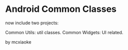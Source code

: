 Android Common Classes
======================

now include two projects:

Common Utils: util classes.
Common Widgets: UI related.

by mcxiaoke